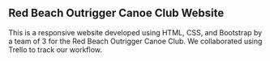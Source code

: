 ## Red Beach Outrigger Canoe Club Website

This is a responsive website developed using HTML, CSS, and Bootstrap by a team of 3 for the Red Beach Outrigger Canoe Club. We collaborated using Trello to track our workflow.
